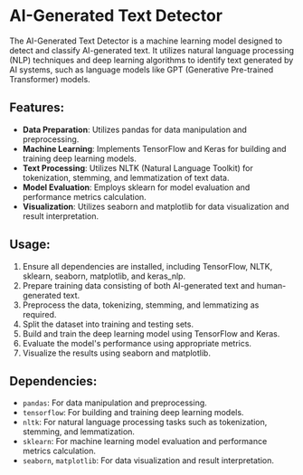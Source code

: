 # AI-Generated Text Detector

The AI-Generated Text Detector is a machine learning model designed to detect and classify AI-generated text. It utilizes natural language processing (NLP) techniques and deep learning algorithms to identify text generated by AI systems, such as language models like GPT (Generative Pre-trained Transformer) models.

## Features:
- **Data Preparation**: Utilizes pandas for data manipulation and preprocessing.
- **Machine Learning**: Implements TensorFlow and Keras for building and training deep learning models.
- **Text Processing**: Utilizes NLTK (Natural Language Toolkit) for tokenization, stemming, and lemmatization of text data.
- **Model Evaluation**: Employs sklearn for model evaluation and performance metrics calculation.
- **Visualization**: Utilizes seaborn and matplotlib for data visualization and result interpretation.

## Usage:
1. Ensure all dependencies are installed, including TensorFlow, NLTK, sklearn, seaborn, matplotlib, and keras_nlp.
2. Prepare training data consisting of both AI-generated text and human-generated text.
3. Preprocess the data, tokenizing, stemming, and lemmatizing as required.
4. Split the dataset into training and testing sets.
5. Build and train the deep learning model using TensorFlow and Keras.
6. Evaluate the model's performance using appropriate metrics.
7. Visualize the results using seaborn and matplotlib.

## Dependencies:
- `pandas`: For data manipulation and preprocessing.
- `tensorflow`: For building and training deep learning models.
- `nltk`: For natural language processing tasks such as tokenization, stemming, and lemmatization.
- `sklearn`: For machine learning model evaluation and performance metrics calculation.
- `seaborn`, `matplotlib`: For data visualization and result interpretation.



